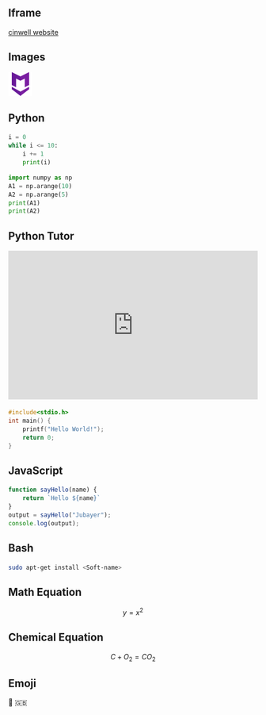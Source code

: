 ## Iframe
[cinwell website](https://jhossain.me ':include :type=iframe width=100% height=400px')
## Images 
![alt text](https://github.com/adam-p/markdown-here/raw/master/src/common/images/icon48.png "Logo Title Text 1")
## Python 
```python
i = 0
while i <= 10: 
    i += 1 
    print(i)
```
```python
import numpy as np 
A1 = np.arange(10)
A2 = np.arange(5)
print(A1)
print(A2)
```
## Python Tutor 
<iframe width="100%" height="300" frameborder="0" src="https://pythontutor.com/iframe-embed.html#code=i%20%3D%200%0Awhile%20i%20%3C%3D%2010%3A%20%0A%20%20%20%20i%20%2B%3D%201%20%0A%20%20%20%20print%28i%29&codeDivHeight=400&codeDivWidth=350&cumulative=false&curInstr=0&heapPrimitives=nevernest&origin=opt-frontend.js&py=3&rawInputLstJSON=%5B%5D&textReferences=false"> </iframe>

```c
#include<stdio.h> 
int main() {
    printf("Hello World!");  
    return 0; 
}
```

## JavaScript 
```javascript
function sayHello(name) {
    return `Hello ${name}`
}
output = sayHello("Jubayer"); 
console.log(output); 
```
## Bash 
```bash
sudo apt-get install <Soft-name> 
```
## Math Equation
$$y = x^2$$
## Chemical Equation
$$
C + O_2 = CO_2
$$

## Emoji 
:100:
:uk:

